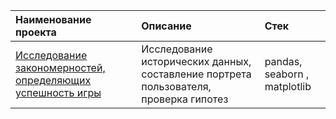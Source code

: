 | Наименование проекта  | Описание  | Стек    |
| :---    | :----    | :---     |
| [Исследование закономерностей, определяющих успешность игры](https://github.com/kudarya/Portfolio/blob/main/research_games/research_games.ipynb)  | Исследование исторических данных, составление портрета пользователя, проверка гипотез    |  pandas, seaborn , matplotlib  |
